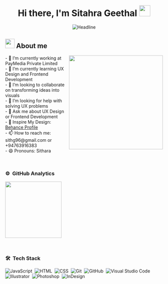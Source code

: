 <h1 align="center">
  Hi there, I'm Sitahra Geethal  <img src="https://media.giphy.com/media/hvRJCLFzcasrR4ia7z/giphy.gif" width="35"></h1>
</h1>

<p align="center">
  <img src="https://readme-typing-svg.herokuapp.com?color=%236FDA44&size=32&center=true&vCenter=true&width=600&height=50&lines=Hi+there+I'm+Sithara;UI%2FUX+Designer;Frontend+Developer;Freelancer" alt="Headline" />
</p>


## <picture><img src = "https://github.com/7oSkaaa/7oSkaaa/blob/main/Images/about_me.gif?raw=true" width = 30px></picture> About me

<picture> <img align="right" src="https://media.giphy.com/media/SWoSkN6DxTszqIKEqv/giphy.gif" width = 300px></picture>

<p align="left">
  - 🔭 I’m currently working at PayMedia Private Limited<br>
  - 🌱 I’m currently learning UX Design and Frontend Development<br>
  - 👯 I’m looking to collaborate on transforming ideas into visuals<br>
  - 🤔 I’m looking for help with solving UX problems<br>
  - 💬 Ask me about UX Design or Frontend Development<br>
  - 🎨 Inspire My Design: <a href="https://www.behance.net/sithjyawera">Behance Profile</a><br>
  - 📫 How to reach me: sithg96@gmail.com or +94763916383<br>
  - 😄 Pronouns: Sithara
</p>


<br>


### ⚙️ &nbsp;GitHub Analytics

<p align="left">
<a href="https://github.com/AVS1508" >
   <img height="180em" src="https://github-readme-stats-eight-theta.vercel.app/api/top-langs/?username=SitharaGJ&layout=compact&langs_count=8&theme=algolia"/>
</a>
</p>

<br>

### 🛠 &nbsp;Tech Stack


![JavaScript](https://img.shields.io/badge/-JavaScript-05122A?style=flat&logo=javascript)&nbsp;
![HTML](https://img.shields.io/badge/-HTML-05122A?style=flat&logo=HTML5)&nbsp;
![CSS](https://img.shields.io/badge/-CSS-05122A?style=flat&logo=CSS3&logoColor=1572B6)&nbsp;
![Git](https://img.shields.io/badge/-Git-05122A?style=flat&logo=git)&nbsp;
![GitHub](https://img.shields.io/badge/-GitHub-05122A?style=flat&logo=github)&nbsp;
![Visual Studio Code](https://img.shields.io/badge/-Visual%20Studio%20Code-05122A?style=flat&logo=visual-studio-code&logoColor=007ACC)&nbsp;
![Illustrator](https://img.shields.io/badge/-Illustrator-05122A?style=flat&logo=adobe-illustrator)&nbsp;
![Photoshop](https://img.shields.io/badge/-Photoshop-05122A?style=flat&logo=adobe-photoshop)&nbsp;
![InDesign](https://img.shields.io/badge/-InDesign-05122A?style=flat&logo=adobe-indesign)
